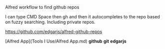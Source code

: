 Alfred workflow to find github repos

I can type CMD Space then gh and then it autocompletes to the repo based on fuzzy searching. Including private repos.

https://github.com/edgarjs/alfred-github-repos

[Alfred App](Tools I Use/Alfred App.md) **github** **git**  **edgarjs**

